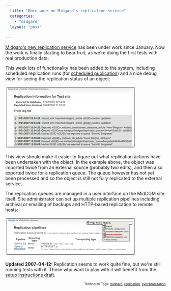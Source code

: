 ```yaml
---
  title: "More work on Midgard's replication service"
  categories: 
    - "midgard"
  layout: "post"

---
```

<a href="http://bergie.iki.fi/blog/midgard-replication-service-starts-to-shape-up.html">Midgard's new replication service</a> has been under work since January. Now the work is finally starting to bear fruit, as we're doing the first tests with real production data.

This week lots of functionality has been added to the system, including scheduled replication runs (for <a href="http://www.midgard-project.org/documentation/midcom-helper-metadata-approvals/">scheduled publication</a>) and a nice debug view for seeing the replication status of an object:


<img src="/files/midcom-replicator-debug-log.jpg" height="187" width="400" border="1" hspace="4" vspace="4" alt="Midcom-Replicator-Debug-Log" />

This view should make it easier to figure out what replication actions have been undertaken with the object. In the example above, the object was imported twice from an external source (probably two edits), and then also exported twice for a replication queue. The queue however has not yet been processed and so the object is still not fully replicated to the external service.

The replication queues are managed in a user interface on the MidCOM site itself. Site administrator can set up multiple replication pipelines including archival or emailing of backups and HTTP-based replication to remote hosts:

<img src="/files/midcom-replicator-manage-list.jpg" height="113" width="400" border="1" hspace="4" vspace="4" alt="Midcom-Replicator-Manage-List" /><span style="font-size:0pt;">

</span><strong>Updated 2007-04-12:</strong> Replication seems to work quite fine, but we're still running tests with it. Those who want to play with it will benefit from the <a href="http://www.midgard-project.org/documentation/staging_to_live_setup_with_midcom/">setup instructions draft</a>.

<!-- technorati tags start --><p style="text-align:right;font-size:10px;">Technorati Tags: <a href="http://www.technorati.com/tag/midgard" rel="tag">midgard</a>, <a href="http://www.technorati.com/tag/replication" rel="tag">replication</a>, <a href="http://www.technorati.com/tag/synchronization" rel="tag">synchronization</a></p><!-- technorati tags end -->